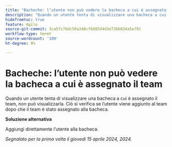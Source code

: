 ```yaml
---
title: "Bacheche: l’utente non può vedere la bacheca a cui è assegnato il team"
description: "Quando un utente tenta di visualizzare una bacheca a cui è assegnato il team, non può visualizzarla. Ciò si verifica se l’utente viene aggiunto al team dopo che il team è stato assegnato alla bacheca."
hidefromtoc: true
feature: Agile
source-git-commit: 3ca57c76dc50a348cf6d85d4d3e7366834a5e791
workflow-type: tm+mt
source-wordcount: '109'
ht-degree: 0%

---
```



# Bacheche: l’utente non può vedere la bacheca a cui è assegnato il team

Quando un utente tenta di visualizzare una bacheca a cui è assegnato il team, non può visualizzarla. Ciò si verifica se l’utente viene aggiunto al team dopo che il team è stato assegnato alla bacheca.

**Soluzione alternativa**

Aggiungi direttamente l’utente alla bacheca.

_Segnalato per la prima volta il giovedì 15 aprile 2024, 2024._
